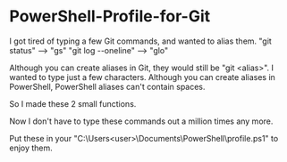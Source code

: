 # PowerShell-Profile-for-Git

I got tired of typing a few Git commands, and wanted to alias them.
"git status"         -->  "gs"
"git log --oneline"  -->  "glo"

Although you can create aliases in Git, they would still be "git \<alias>".   I wanted to type just a few characters.
Although you can create aliases in PowerShell, PowerShell aliases can't contain spaces.

So I made these 2 small functions.

Now I don't have to type these commands out a million times any more.

Put these in your "C:\Users\<user>\Documents\PowerShell\profile.ps1"  to enjoy them.
